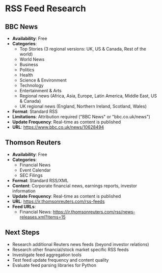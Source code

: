 # RSS Feed Research

## BBC News
- **Availability**: Free
- **Categories**:
  - Top Stories (3 regional versions: UK, US & Canada, Rest of the world)
  - World News
  - Business
  - Politics
  - Health
  - Science & Environment
  - Technology
  - Entertainment & Arts
  - Regional news (Africa, Asia, Europe, Latin America, Middle East, US & Canada)
  - UK regional news (England, Northern Ireland, Scotland, Wales)
- **Format**: Standard RSS
- **Limitations**: Attribution required ("BBC News" or "bbc.co.uk/news")
- **Update Frequency**: Real-time as content is published
- **URL**: https://www.bbc.co.uk/news/10628494

## Thomson Reuters
- **Availability**: Free
- **Categories**:
  - Financial News
  - Event Calendar
  - SEC Filings
- **Format**: Standard RSS/XML
- **Content**: Corporate financial news, earnings reports, investor information
- **Update Frequency**: Real-time as content is published
- **URL**: https://ir.thomsonreuters.com/rss-feeds
- **Feed URLs**:
  - Financial News: https://ir.thomsonreuters.com/rss/news-releases.xml?items=15

## Next Steps
- Research additional Reuters news feeds (beyond investor relations)
- Research other financial/stock market specific RSS feeds
- Investigate feed aggregation tools
- Test feed update frequency and content quality
- Evaluate feed parsing libraries for Python
